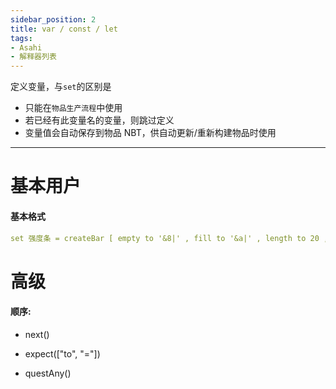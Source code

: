 ```yaml
---
sidebar_position: 2
title: var / const / let
tags:
- Asahi
- 解释器列表
---
```


定义变量，与`set`的区别是

- 只能在`物品生产流程`中使用
- 若已经有此变量名的变量，则跳过定义
- 变量值会自动保存到物品 NBT，供自动更新/重新构建物品时使用


---

# 基本用户
#### 基本格式

```yaml
set 强度条 = createBar [ empty to '&8|' , fill to '&a|' , length to 20 , percent to random 0 to 1 ]
```
# 高级
#### 顺序:
- next()

- expect(["to", "="])

- questAny()
